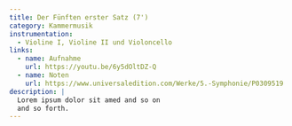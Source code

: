 ```yaml
---
title: Der Fünften erster Satz (7')
category: Kammermusik
instrumentation:
  - Violine I, Violine II und Violoncello
links:
  - name: Aufnahme
    url: https://youtu.be/6y5dOltDZ-Q
  - name: Noten
    url: https://www.universaledition.com/Werke/5.-Symphonie/P0309519
description: |
  Lorem ipsum dolor sit amed and so on
  and so forth.
---
```


